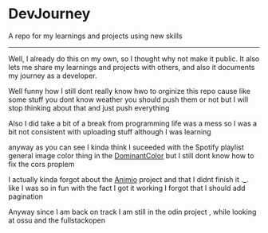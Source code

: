 # DevJourney

A repo for my learnings and projects using new skills

---

Well, I already do this on my own, so I thought why not make it public.
It also lets me share my learnings and projects with others,
and also it documents my journey as a developer.

Well funny how I still dont really know hwo to orginize this repo cause like some stuff you dont know weather you should push them or not but I will stop thinking about that and just push everything 

Also I did take a bit of a break from programming life was a mess so I was a bit not consistent with uploading stuff although I was learning 

anyway as you can see I kinda think I suceeded with the Spotify playlist general image color thing in the [DominantColor](https://miokh.github.io/DevJourney/projects//DominantColor/domColor.html) but I still dont know how to fix the cors proplem 

I actually kinda forgot about the [Animio](https://miokh.github.io/Animio/) project and that I didnt finish it ._. like I was so in fun with the fact I got it working I forgot that I should add pagination

Anyway since I am back on track I am still in the odin project , while looking at ossu and the fullstackopen



